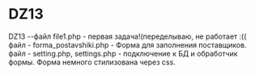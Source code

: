 # DZ13
DZ13
--файл file1.php - первая задача!(переделываю, не работает :((
файл - forma_postavshiki.php - Форма для заполнения поставщиков.
файл - setting.php, settings.php - подключение к БД и обработчик формы.
Форма немного стилизована через css.
